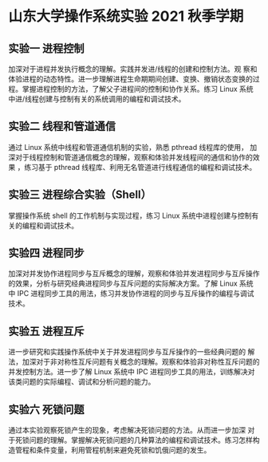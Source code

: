 # 山东大学操作系统实验 2021 秋季学期
## 实验一 进程控制
加深对于进程并发执行概念的理解。实践并发进/线程的创建和控制方法。观 察和体验进程的动态特性。进一步理解进程生命期期间创建、变换、撤销状态变换的过程。掌握进程控制的方法，了解父子进程间的控制和协作关系。练习 Linux 系统中进/线程创建与控制有关的系统调用的编程和调试技术。
## 实验二 线程和管道通信
通过 Linux 系统中线程和管道通信机制的实验，熟悉 pthread 线程库的使用， 加深对于线程控制和管道通信概念的理解，观察和体验并发线程间的通信和协作的效果 ，练习基于 pthread 线程库、利用无名管道进行线程通信的编程和调试技术。
## 实验三 进程综合实验（Shell）
掌握操作系统 shell 的工作机制与实现过程，练习 Linux 系统中进程创建与控制有关的编程和调试技术。
## 实验四 进程同步
加深对并发协作进程同步与互斥概念的理解，观察和体验并发进程同步与互斥操作的效果，分析与研究经典进程同步与互斥问题的实际解决方案。了解 Linux 系统中 IPC 进程同步工具的用法，练习并发协作进程的同步与互斥操作的编程与调试技术。
## 实验五 进程互斥
进一步研究和实践操作系统中关于并发进程同步与互斥操作的一些经典问题的 解法，加深对于非对称性互斥问题有关概念的理解。观察和体验非对称性互斥问题的并发控制方法。进一步了解 Linux 系统中 IPC 进程同步工具的用法，训练解决对该类问题的实际编程、调试和分析问题的能力。
## 实验六 死锁问题
通过本实验观察死锁产生的现象，考虑解决死锁问题的方法。从而进一步加深 对于死锁问题的理解。掌握解决死锁问题的几种算法的编程和调试技术。练习怎样构造管程和条件变量，利用管程机制来避免死锁和饥俄问题的发生。